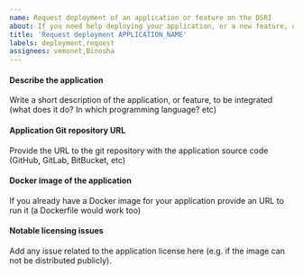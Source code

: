 ```yaml
---
name: Request deployment of an application or feature on the DSRI
about: If you need help deploying your application, or a new feature, on the DSRI, you can request it here
title: 'Request deployment APPLICATION_NAME'
labels: deployment,request
assignees: vemonet,Binosha
---
```


#### Describe the application

Write a short description of the application, or feature, to be integrated (what does it do? In which programming language? etc)

#### Application Git repository URL

Provide the URL to the git repository with the application source code (GitHub, GitLab, BitBucket, etc)

#### Docker image of the application

If you already have a Docker image for your application provide an URL to run it (a Dockerfile would work too)

#### Notable licensing issues 

Add any issue related to the application license here (e.g. if the image can not be distributed publicly).
